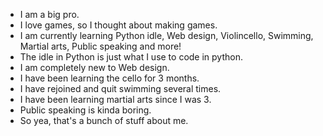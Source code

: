 -  I am a big pro.
-  I love games, so I thought about making games.
-  I am currently learning Python idle, Web design, Violincello, Swimming, Martial arts, Public speaking and more!
-  The idle in Python is just what I use to code in python.
-  I am completely new to Web design.
-  I have been learning the cello for 3 months.
-  I have rejoined and quit swimming several times.
-  I have been learning martial arts since I was 3.
-  Public speaking is kinda boring.
-  So yea, that's a bunch of stuff about me.
